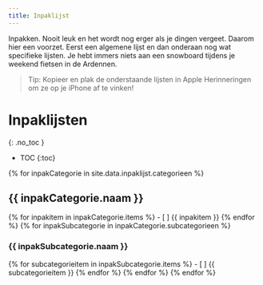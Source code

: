```yaml
---
title: Inpaklijst
---
```


Inpakken. Nooit leuk en het wordt nog erger als je dingen vergeet. Daarom hier een voorzet. Eerst een algemene lijst en dan onderaan nog wat specifieke lijsten. Je hebt immers niets aan een snowboard tijdens je weekend fietsen in de Ardennen.

> Tip: Kopieer en plak de onderstaande lijsten in Apple Herinneringen om ze op je iPhone af te vinken!

# Inpaklijsten

{: .no_toc }

* TOC
{:toc}

{% for inpakCategorie in site.data.inpaklijst.categorieen %}

## {{ inpakCategorie.naam }}

{% for inpakitem in inpakCategorie.items %} - [ ] {{ inpakitem }}
{% endfor %}
{% for inpakSubcategorie in inpakCategorie.subcategorieen %}

### {{ inpakSubcategorie.naam }}

{% for subcategorieitem in inpakSubcategorie.items %} - [ ] {{ subcategorieitem }}
{% endfor %}
{% endfor %}
{% endfor %}
